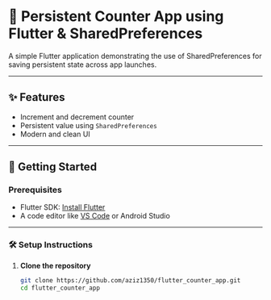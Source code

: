 # 📱 Persistent Counter App using Flutter & SharedPreferences

A simple Flutter application demonstrating the use of SharedPreferences for saving persistent state across app launches.

---

## ✨ Features

- Increment and decrement counter
- Persistent value using `SharedPreferences`
- Modern and clean UI

---

## 🚀 Getting Started

### Prerequisites

- Flutter SDK: [Install Flutter](https://docs.flutter.dev/get-started/install)
- A code editor like [VS Code](https://code.visualstudio.com/) or Android Studio

---

### 🛠️ Setup Instructions

1. **Clone the repository**
   ```bash
   git clone https://github.com/aziz1350/flutter_counter_app.git
   cd flutter_counter_app
